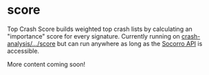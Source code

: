 # score
Top Crash Score builds weighted top crash lists by calculating an "importance" score for every signature.
Currently running on [crash-analysis/.../score](https://crash-analysis.mozilla.com/rkaiser/datil/score/) but can run anywhere as long as the [Socorro API](https://crash-stats.mozilla.com/api/) is accessible.

More content coming soon!
